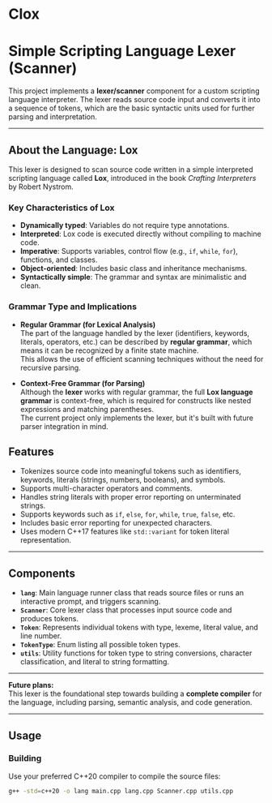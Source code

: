 # Clox
# Simple Scripting Language Lexer (Scanner)

This project implements a **lexer/scanner** component for a custom scripting language interpreter. The lexer reads source code input and converts it into a sequence of tokens, which are the basic syntactic units used for further parsing and interpretation.

---

## About the Language: Lox

This lexer is designed to scan source code written in a simple interpreted scripting language called **Lox**, introduced in the book *Crafting Interpreters* by Robert Nystrom.

### Key Characteristics of Lox

- **Dynamically typed**: Variables do not require type annotations.
- **Interpreted**: Lox code is executed directly without compiling to machine code.
- **Imperative**: Supports variables, control flow (e.g., `if`, `while`, `for`), functions, and classes.
- **Object-oriented**: Includes basic class and inheritance mechanisms.
- **Syntactically simple**: The grammar and syntax are minimalistic and clean.

### Grammar Type and Implications

- **Regular Grammar (for Lexical Analysis)**  
  The part of the language handled by the lexer (identifiers, keywords, literals, operators, etc.) can be described by **regular grammar**, which means it can be recognized by a finite state machine.  
  This allows the use of efficient scanning techniques without the need for recursive parsing.

- **Context-Free Grammar (for Parsing)**  
  Although the **lexer** works with regular grammar, the full **Lox language grammar** is context-free, which is required for constructs like nested expressions and matching parentheses.  
  The current project only implements the lexer, but it's built with future parser integration in mind.

## Features

- Tokenizes source code into meaningful tokens such as identifiers, keywords, literals (strings, numbers, booleans), and symbols.
- Supports multi-character operators and comments.
- Handles string literals with proper error reporting on unterminated strings.
- Supports keywords such as `if`, `else`, `for`, `while`, `true`, `false`, etc.
- Includes basic error reporting for unexpected characters.
- Uses modern C++17 features like `std::variant` for token literal representation.

---

## Components

- **`lang`**: Main language runner class that reads source files or runs an interactive prompt, and triggers scanning.
- **`Scanner`**: Core lexer class that processes input source code and produces tokens.
- **`Token`**: Represents individual tokens with type, lexeme, literal value, and line number.
- **`TokenType`**: Enum listing all possible token types.
- **`utils`**: Utility functions for token type to string conversions, character classification, and literal to string formatting.

---

**Future plans:**  
This lexer is the foundational step towards building a **complete compiler** for the language, including parsing, semantic analysis, and code generation.

---

## Usage

### Building

Use your preferred C++20 compiler to compile the source files:

```bash
g++ -std=c++20 -o lang main.cpp lang.cpp Scanner.cpp utils.cpp
